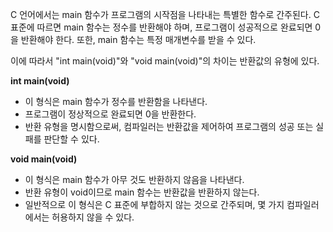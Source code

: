 C 언어에서는 main 함수가 프로그램의 시작점을 나타내는 특별한 함수로 간주된다. 
C 표준에 따르면 main 함수는 정수를 반환해야 하며, 프로그램이 성공적으로 완료되면 0을 반환해야 한다.
또한, main 함수는 특정 매개변수를 받을 수 있다.

이에 따라서 "int main(void)"와 "void main(void)"의 차이는 반환값의 유형에 있다.

**int main(void)**
- 이 형식은 main 함수가 정수를 반환함을 나타낸다.
- 프로그램이 정상적으로 완료되면 0을 반환한다.
- 반환 유형을 명시함으로써, 컴파일러는 반환값을 제어하여 프로그램의 성공 또는 실패를 판단할 수 있다.

**void main(void)**
- 이 형식은 main 함수가 아무 것도 반환하지 않음을 나타낸다.
- 반환 유형이 void이므로 main 함수는 반환값을 반환하지 않는다.
- 일반적으로 이 형식은 C 표준에 부합하지 않는 것으로 간주되며, 몇 가지 컴파일러에서는 허용하지 않을 수 있다.